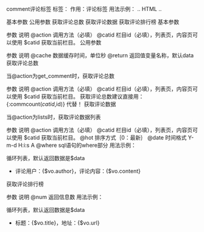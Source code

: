comment评论标签 标签：<comment></comment> 作用：评论标签
用法示例：<comment action="get_comment" catid="$catid" id="$id"> .. HTML ..</comment>

基本参数
公用参数
获取评论总数
获取评论数据
获取评论排行榜
基本参数

参数	说明
@action	调用方法（必填）
@catid	栏目id（必填），列表页，内容页可以使用 $catid 获取当前栏目。
公用参数

参数	说明
@cache	数据缓存时间，单位秒
@return	返回值变量名称，默认data
获取评论总数

当@action为get_comment时，获取评论总数

参数	说明
@action	调用方法（必填）
@catid	栏目id（必填），列表页，内容页可以使用 $catid 获取当前栏目。
获取评论总数建议直接用：{:commcount($catid,$id)} 代替！
获取评论数据

当@action为lists时，获取评论数据列表

参数	说明
@action	调用方法（必填）
@catid	栏目id（必填），列表页，内容页可以使用 $catid 获取当前栏目。
@hot	排序方式｛0：最新｝
@date	时间格式 Y-m-d H:i:s A
@where	sql语句的where部分
用法示例：

<comment action="lists" catid="10" id="30">
循环列表，默认返回数据是$data
    <ul>
        <volist name="data" id="vo">
            <li>评论用户：{$vo.author}，评论内容：{$vo.content}</li>
        </volist>
    </ul>
</comment>
获取评论排行榜

参数	说明
@num	返回信息数
用法示例：

<comment action="bang" num="10">
循环列表，默认返回数据是$data
    <ul>
        <volist name="data" id="vo">
            <li>标题：{$vo.title}，地址：{$vo.url}</li>
        </volist>
    </ul>
</comment>